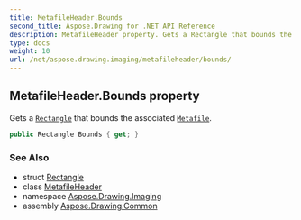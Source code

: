 ```yaml
---
title: MetafileHeader.Bounds
second_title: Aspose.Drawing for .NET API Reference
description: MetafileHeader property. Gets a Rectangle that bounds the associated Metafile
type: docs
weight: 10
url: /net/aspose.drawing.imaging/metafileheader/bounds/
---
```

## MetafileHeader.Bounds property

Gets a [`Rectangle`](../../../aspose.drawing/rectangle/) that bounds the associated [`Metafile`](../../metafile/).

```csharp
public Rectangle Bounds { get; }
```

### See Also

* struct [Rectangle](../../../aspose.drawing/rectangle/)
* class [MetafileHeader](../)
* namespace [Aspose.Drawing.Imaging](../../metafileheader/)
* assembly [Aspose.Drawing.Common](../../../)


